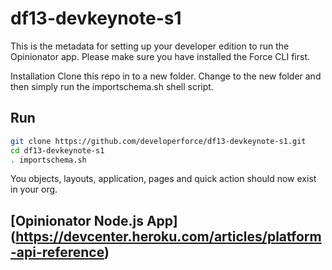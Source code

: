 df13-devkeynote-s1
==================

This is the metadata for setting up your developer edition to run the Opinionator app. Please make sure you have installed the Force CLI first.

Installation
Clone this repo in to a new folder. Change to the new folder and then simply run the importschema.sh shell script.

Run
---

``` bash
git clone https://github.com/developerforce/df13-devkeynote-s1.git
cd df13-devkeynote-s1
. importschema.sh

```

You objects, layouts, application, pages and quick action should now exist in your org.

[Opinionator Node.js App] (https://devcenter.heroku.com/articles/platform-api-reference)
-----------------------

